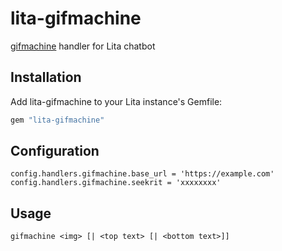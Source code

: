# lita-gifmachine

[gifmachine](https://github.com/wolfd/gifmachine) handler for Lita chatbot

## Installation

Add lita-gifmachine to your Lita instance's Gemfile:

``` ruby
gem "lita-gifmachine"
```

## Configuration

```
config.handlers.gifmachine.base_url = 'https://example.com'
config.handlers.gifmachine.seekrit = 'xxxxxxxx'
```

## Usage

```
gifmachine <img> [| <top text> [| <bottom text>]]
```
